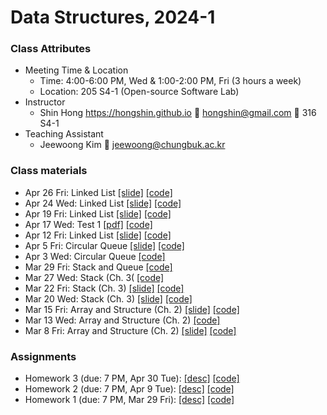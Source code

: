 # Data Structures, 2024-1 #

### Class Attributes ###
* Meeting Time & Location
	- Time: 4:00-6:00 PM, Wed & 1:00-2:00 PM, Fri (3 hours a week)
	- Location: 205 S4-1 (Open-source Software Lab)
* Instructor
	- Shin Hong https://hongshin.github.io :e-mail: hongshin@gmail.com :door: 316 S4-1
* Teaching Assistant
	- Jeewoong Kim :e-mail: jeewoong@chungbuk.ac.kr


### Class materials ###
* Apr 26 Fri: Linked List [\[slide\]](notes/ch4-llist.pdf) [\[code\]](code/Apr26)
* Apr 24 Wed: Linked List [\[slide\]](notes/ch4-llist.pdf) [\[code\]](code/Apr24)
* Apr 19 Fri: Linked List [\[slide\]](notes/ch4-llist.pdf) [\[code\]](code/Apr19) 
* Apr 17 Wed: Test 1 [\[pdf\]](test/test1.pdf) [\[code\]](test/test1)
* Apr 12 Fri: Linked List [\[slide\]](notes/ch4-llist.pdf) [\[code\]](code/Apr12)
* Apr 5 Fri: Circular Queue [\[slide\]](notes/ch3-queue-r2.pdf) [\[code\]](code/Apr5)
* Apr 3 Wed: Circular Queue [\[code\]](code/Apr3)
* Mar 29 Fri: Stack and Queue [\[code\]](code/Mar29)
* Mar 27 Wed: Stack (Ch. 3( [\[code\]](code/Mar27)
* Mar 22 Fri: Stack (Ch. 3) [\[slide\]](notes/ch3-stack-r1.pdf) [\[code\]](code/Mar22)
* Mar 20 Wed: Stack (Ch. 3) [\[slide\]](notes/ch3-stack.pdf) [\[code\]](code/Mar20) 
* Mar 15 Fri: Array and Structure (Ch. 2) [\[slide\]](notes/ch2-r2.pdf) [\[code\]](code/Mar15)
* Mar 13 Wed: Array and Structure (Ch. 2) [\[code\]](code/Mar13)
* Mar 8 Fri: Array and Structure (Ch. 2) [\[slide\]](notes/ch2.pdf) [\[code\]](code/Mar8)


### Assignments ###
* Homework 3 (due: 7 PM, Apr 30 Tue): [\[desc\]](assignments/homework3/homework3.pdf) [\[code\]](assignments/homework3)
* Homework 2 (due: 7 PM, Apr 9 Tue): [\[desc\]](assignments/homework2/homework2.pdf) [\[code\]](assignments/homework2)
* Homework 1 (due: 7 PM, Mar 29 Fri): [\[desc\]](assignments/homework1/homework1.pdf) [\[code\]](assignments/homework1/poly.c)

